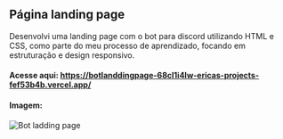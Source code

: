 ## Página landing page

Desenvolvi uma landing page com o bot para discord utilizando HTML e CSS, como parte do meu processo de aprendizado, focando em estruturação e design responsivo.

#### Acesse aqui: https://botlanddingpage-68cl1i4lw-ericas-projects-fef53b4b.vercel.app/

#### Imagem:

![Bot ladding page](https://github.com/user-attachments/assets/9b438f85-ff78-4bab-aa35-f2b928b791eb)
